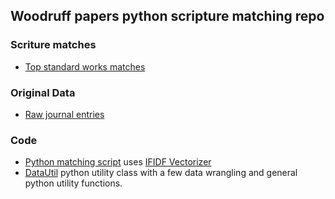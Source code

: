 
## Woodruff papers python scripture matching repo


### Scriture matches
- [Top standard works matches](data/matches/top_matches.csv)

### Original Data
- [Raw journal entries](data/matches/data_woodruff_raw_entries.csv)
<!-- - [Book of Mormon Matches](top_matches/Book%20of%20Mormon.csv) -->
<!-- - [Doctrine and Covenants Matches](./top_matches/Doctrine%20and%20Covenants.csv) -->
<!-- - [New Testament Matches](./top_matches/top_matches_New%20Testament.csv) -->
<!-- - [Pearl of Great Price Matches](./top_matches/Pearl%20of%20Great%20Price.csv) -->

### Code
- [Python matching script](scripture_matching.py) uses [IFIDF Vectorizer](https://scikit-learn.org/stable/modules/generated/sklearn.feature_extraction.text.TfidfVectorizer.html)
- [DataUtil](DataUtil.py) python utility class with a few data wrangling and general python utility functions.
